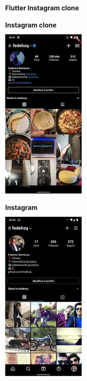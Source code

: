 ## Flutter Instagram clone ##

## Instagram clone ##
![drawing](https://github.com/fedehsq/instagram_clone/blob/main/clone.jpeg)

## Instagram ##
![drawing](https://github.com/fedehsq/instagram_clone/blob/main/insta.jpeg)
